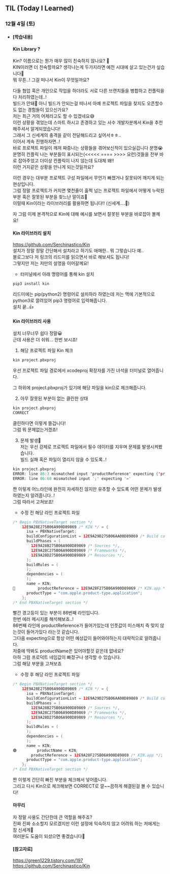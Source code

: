 ## TIL (Today I Learned)

### 12월 4일 (토)   

- #### [학습내용]
  
  #### Kin Library ?           

  Kin? 이름으로는 뭔가 매우 많이 친숙하지 않나요? 🤭   
  KIN이러면 더 친숙할까요? 생각나는게 두가지라면 예전 시대에 살고 있는건가 싶습니다🥲   
  뭐 무튼..! 그걸 떠나서 Kin이 무엇일까요?   

  다들 협업 혹은 개인으로 작업을 하더라도 서로 다른 브랜치들을 병합하고 컨플릭을 다 처리하였는데..!   
  빌드가 안돼🤯 아니 빌드가 안되는걸 떠나서 아예 프로젝트 파일을 찾지도 오픈할수도 없는 경험들이 있으신가요?   
  저는 최근 거의 어제라고도 할 수 있겠네요😅   
  이런 상황을 겪었는데 스마트 하시고 존경하고 있는 사수 개발자분께서 Kin을 추천해주셔서 알게되었습니다!   
  그래서 그 신세계의 충격을 같이 전달해드리고 싶어서ㅎㅎ..    
  이어서 계속 진행하자면..!   
  바로 프로젝트 파일이 깨져 짜증나는 상황들을 겪어보신적이 있으실겁니다 분명😭   
  분명히 컨플릭 나는 부분들이 표시되는(<<<<< ==== >>>> 요런)것들을 전부 바로 잡아주었고 더이상 컨플릭이 나지 않는데 도대체 왜!!   
  이런 거지같은 상황을 만나게 되는것일까요?   

  이런 경우는 대부분 프로젝트 구성 파일에서 무언가 빠졌거나 잘못되어 깨지게 되는 현상입니다.   
  그럼 정말 프로젝트가 커지면 몇천줄이 훌쩍 넘는 프로젝트 파일에서 어떻게 누락된 부분 혹은 잘못된 부분을 찾느냔 말이죠🤯   
  이럴때 Kin이라는 라이브러리를 활용하면 됩니다!! (신세계....🚀)   

  자 그럼 이제 본격적으로 Kin에 대해 예시를 보면서 잘못된 부분을 바로잡아 볼께요!   

  #### Kin 라이브러리 설치   
  https://github.com/Serchinastico/Kin   
  설치가 정말 정말 간단해서 설치라고 하기도 애매한.. 뭐 그렇습니다 예..   
  블로그보다 저 링크의 리드미를 읽으면서 바로 해보셔도 됩니다!   
  그렇지만 저는 저만의 설명을 이어갈께요!   
  - 터미널에서 아래 명령어를 통해 kin 설치   
  ```swift
  pip3 install kin
  ```
  리드미에는 pip(python2) 명령어로 설치하라 하였는데 저는 맥에 기본적으로 python3로 깔려있어 pip3 명령어로 입력해줍니다.   
  설치 끝..👍   

  #### Kin 라이브러리 사용   
  설치 너무너무 쉽다 정말😀   
  근데 사용은 더 쉬워... 한번 보시죠!   

  1. 해당 프로젝트 파일 Kin 체크  
  ```swift 
  kin project.pbxproj
  ```
  우선 프로젝트 파일 경로에서 xcodeproj 확장자를 가진 녀석을 터미널로 열어줍니다.   

  그 하위에 project.pbxproj가 있기에 해당 파일을 kin으로 체크해줍니다.   

  2. 아무 잘못된 부분이 없는 클린한 상태   
  ```swift
  kin project.pbxproj
  CORRECT
  ```
  클린하다면 이렇게 뜰겁니다!   
  그럼 뭐 문제없는거겠죠!   

  3. 문제 발생🚨   
  저는 우선 강제로 프로젝트 파일에서 필수 데이터를 지우며 문제를 발생시켜봤습니다.   
  빌드 실패 혹은 파일이 열리지 않을 수 있도록..!   
  ```swift
  kin project.pbxproj
  ERROR: line 86:3 mismatched input 'productReference' expecting {'productInstallPath', 'packageProductDependencies', 'productName'}
  ERROR: line 86:60 mismatched input ';' expecting '='
  ```


  짠 이렇게 어느라인에 완전히 자세하진 않지만 유추할 수 있도록 어떤 문제가 발생하였는지 알려줍니다..!   
  그럼 따라서 고쳐보죠!   

  - 수정 전 해당 라인 프로젝트 파일   
  ```swift
  /* Begin PBXNativeTarget section */
      12E9A28E275B06A900D89869 /* KIN */ = {
        isa = PBXNativeTarget;
        buildConfigurationList = 12E9A29D275B06AA00D89869 /* Build configuration list for PBXNativeTarget "KIN" */;
        buildPhases = (
          12E9A28B275B06A900D89869 /* Sources */,
          12E9A28C275B06A900D89869 /* Frameworks */,
          12E9A28D275B06A900D89869 /* Resources */,
        );
        buildRules = (
        );
        dependencies = (
        );
        name = KIN;
  🚨          productReference = 12E9A28F275B06A900D89869 /* KIN.app */;
        productType = "com.apple.product-type.application";
      };
  /* End PBXNativeTarget section */
  ```
  빨간 경고등이 있는 부분이 86번째 라인입니다.   
  한번 에러 메시지를 해석해보죠..!   
  86번째 라인에 productReference가 들어가있는데 인풋값이 미스매치 즉 맞지 않는것이 들어가있다 라는것 같습니다.   
  그다음 expecting으로 항상 어떤 예상값이 들어와야하는지 대략적으로 알려줍니다.   
  저중에 딱봐도 productName은 있어야할것 같은데 없네요?   
  아하 그럼 프로덕트 네임값이 빠졌구나 생각할 수 있습니다.   
  그럼 해당 부분을 고쳐보죠   

  - 수정 후 해당 라인 프로젝트 파일   
  ```swift
  /* Begin PBXNativeTarget section */
      12E9A28E275B06A900D89869 /* KIN */ = {
        isa = PBXNativeTarget;
        buildConfigurationList = 12E9A29D275B06AA00D89869 /* Build configuration list for PBXNativeTarget "KIN" */;
        buildPhases = (
          12E9A28B275B06A900D89869 /* Sources */,
          12E9A28C275B06A900D89869 /* Frameworks */,
          12E9A28D275B06A900D89869 /* Resources */,
        );
        buildRules = (
        );
        dependencies = (
        );
        name = KIN;
  🟢		    productName = KIN;
          productReference = 12E9A28F275B06A900D89869 /* KIN.app */;
        productType = "com.apple.product-type.application";
      };
  /* End PBXNativeTarget section */
  ```
  짠 이렇게 간단히 빠진 부분을 체크해서 넣어줍니다.   
  그리고 다시 Kin으로 체크해보면 CORRECT로 깔~~끔하게 해결된걸 볼 수 있습니다!   

  #### 마무리   
  자 정말 사용도 간단한데 큰 역할을 해주죠?   
  진짜 진짜 소소할지 모르겠지만 이런 설정에 익숙하지 않고 어려워 하는 저에게는 참 신세계🚀   
  여러분도 도움이 되셨으면 좋겠습니다🙌   

  #### [참고자료]   
  https://green1229.tistory.com/197   
  https://github.com/Serchinastico/Kin   
